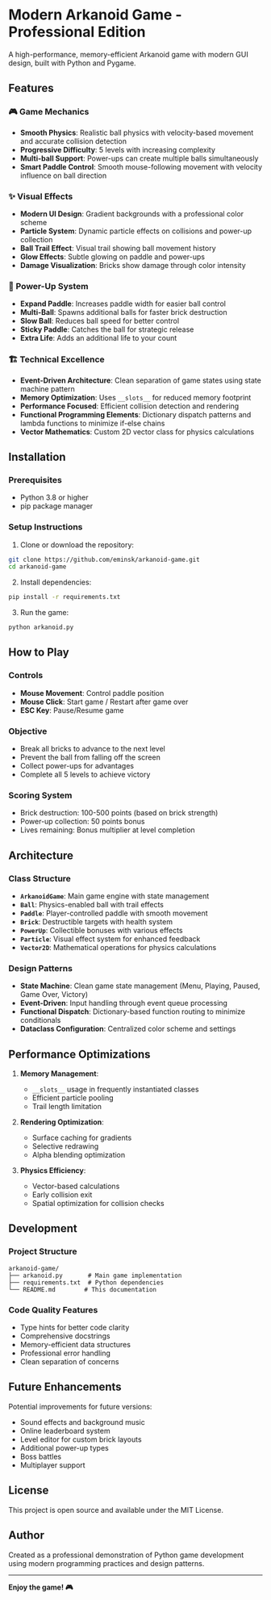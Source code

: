 # Modern Arkanoid Game - Professional Edition

A high-performance, memory-efficient Arkanoid game with modern GUI design, built with Python and Pygame.

## Features

### 🎮 Game Mechanics
- **Smooth Physics**: Realistic ball physics with velocity-based movement and accurate collision detection
- **Progressive Difficulty**: 5 levels with increasing complexity
- **Multi-ball Support**: Power-ups can create multiple balls simultaneously
- **Smart Paddle Control**: Smooth mouse-following movement with velocity influence on ball direction

### ✨ Visual Effects
- **Modern UI Design**: Gradient backgrounds with a professional color scheme
- **Particle System**: Dynamic particle effects on collisions and power-up collection
- **Ball Trail Effect**: Visual trail showing ball movement history
- **Glow Effects**: Subtle glowing on paddle and power-ups
- **Damage Visualization**: Bricks show damage through color intensity

### 🎁 Power-Up System
- **Expand Paddle**: Increases paddle width for easier ball control
- **Multi-Ball**: Spawns additional balls for faster brick destruction
- **Slow Ball**: Reduces ball speed for better control
- **Sticky Paddle**: Catches the ball for strategic release
- **Extra Life**: Adds an additional life to your count

### 🏗️ Technical Excellence
- **Event-Driven Architecture**: Clean separation of game states using state machine pattern
- **Memory Optimization**: Uses `__slots__` for reduced memory footprint
- **Performance Focused**: Efficient collision detection and rendering
- **Functional Programming Elements**: Dictionary dispatch patterns and lambda functions to minimize if-else chains
- **Vector Mathematics**: Custom 2D vector class for physics calculations

## Installation

### Prerequisites
- Python 3.8 or higher
- pip package manager

### Setup Instructions

1. Clone or download the repository:
```bash
git clone https://github.com/eminsk/arkanoid-game.git
cd arkanoid-game
```

2. Install dependencies:
```bash
pip install -r requirements.txt
```

3. Run the game:
```bash
python arkanoid.py
```

## How to Play

### Controls
- **Mouse Movement**: Control paddle position
- **Mouse Click**: Start game / Restart after game over
- **ESC Key**: Pause/Resume game

### Objective
- Break all bricks to advance to the next level
- Prevent the ball from falling off the screen
- Collect power-ups for advantages
- Complete all 5 levels to achieve victory

### Scoring System
- Brick destruction: 100-500 points (based on brick strength)
- Power-up collection: 50 points bonus
- Lives remaining: Bonus multiplier at level completion

## Architecture

### Class Structure
- **`ArkanoidGame`**: Main game engine with state management
- **`Ball`**: Physics-enabled ball with trail effects
- **`Paddle`**: Player-controlled paddle with smooth movement
- **`Brick`**: Destructible targets with health system
- **`PowerUp`**: Collectible bonuses with various effects
- **`Particle`**: Visual effect system for enhanced feedback
- **`Vector2D`**: Mathematical operations for physics calculations

### Design Patterns
- **State Machine**: Clean game state management (Menu, Playing, Paused, Game Over, Victory)
- **Event-Driven**: Input handling through event queue processing
- **Functional Dispatch**: Dictionary-based function routing to minimize conditionals
- **Dataclass Configuration**: Centralized color scheme and settings

## Performance Optimizations

1. **Memory Management**:
   - `__slots__` usage in frequently instantiated classes
   - Efficient particle pooling
   - Trail length limitation

2. **Rendering Optimization**:
   - Surface caching for gradients
   - Selective redrawing
   - Alpha blending optimization

3. **Physics Efficiency**:
   - Vector-based calculations
   - Early collision exit
   - Spatial optimization for collision checks

## Development

### Project Structure
```
arkanoid-game/
├── arkanoid.py       # Main game implementation
├── requirements.txt  # Python dependencies
└── README.md        # This documentation
```

### Code Quality Features
- Type hints for better code clarity
- Comprehensive docstrings
- Memory-efficient data structures
- Professional error handling
- Clean separation of concerns

## Future Enhancements

Potential improvements for future versions:
- Sound effects and background music
- Online leaderboard system
- Level editor for custom brick layouts
- Additional power-up types
- Boss battles
- Multiplayer support

## License

This project is open source and available under the MIT License.

## Author

Created as a professional demonstration of Python game development using modern programming practices and design patterns.

---

**Enjoy the game! 🎮**